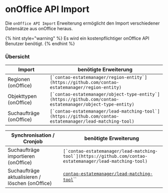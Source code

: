 # onOffice API Import

Die `onOffice API Import` Erweiterung ermöglicht den Import verschiedener Datensätze aus onOffice heraus.

{% hint style="warning" %}
Es wird ein kostenpflichtiger onOffice API Benutzer benötigt.
{% endhint %}

### Übersicht

| Import                  | benötigte Erweiterung                                                                                       |
| ----------------------- | ----------------------------------------------------------------------------------------------------------- |
| Regionen (onOffice)     | ``[`contao-estatemanager/region-entity`](https://github.com/contao-estatemanager/region-entity)``           |
| Objekttypen (onOffice)  | ``[`contao-estatemanager/object-type-entity`](https://github.com/contao-estatemanager/object-type-entity)`` |
| Suchaufträge (onOffice) | ``[`contao-estatemanager/lead-matching-tool`](https://github.com/contao-estatemanager/lead-matching-tool)`` |

| Synchronisation / Cronjob                       | benötigte Erweiterung                                                                                       |
| ----------------------------------------------- | ----------------------------------------------------------------------------------------------------------- |
| Suchaufträge importieren (onOffice)             | ``[`contao-estatemanager/lead-matching-tool`](https://github.com/contao-estatemanager/lead-matching-tool)`` |
| Suchaufträge aktualisieren / löschen (onOffice) | [`contao-estatemanager/lead-matching-tool`](https://github.com/contao-estatemanager/lead-matching-tool)``   |
